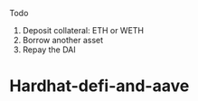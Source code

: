 Todo

1. Deposit collateral: ETH or WETH
2. Borrow another asset
3. Repay the DAI
# Hardhat-defi-and-aave

